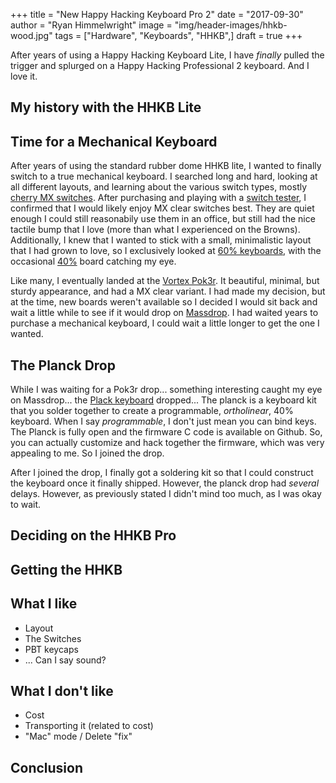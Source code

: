 +++
title  = "New Happy Hacking Keyboard Pro 2"
date   = "2017-09-30"
author = "Ryan Himmelwright"
image  = "img/header-images/hhkb-wood.jpg"
tags   = ["Hardware", "Keyboards", "HHKB",]
draft  = true
+++

After years of using a Happy Hacking Keyboard Lite, I have *finally* pulled the trigger and splurged on a Happy Hacking Professional 2 keyboard. And I love it.

<!--more-->

## My history with the HHKB Lite

## Time for a Mechanical Keyboard
After years of using the standard rubber dome HHKB lite, I wanted to finally switch to a true mechanical keyboard. I searched long and hard, looking at all different layouts, and learning about the various switch types, mostly [cherry MX switches](https://en.wikipedia.org/wiki/Cherry_(keyboards)). After purchasing and playing with a [switch tester](https://mechanicalkeyboards.com/shop/index.php?l=product_detail&p=1620), I confirmed that I would likely enjoy MX clear switches best. They are quiet enough I could still reasonabily use them in an office, but still had the nice tactile bump that I love (more than what I experienced on the Browns). Additionally, I knew that I wanted to stick with a small, minimalistic layout that I had grown to love, so I exclusively looked at [60% keyboards](https://deskthority.net/wiki/60%25), with the occasional [40%](https://deskthority.net/wiki/40%25) board catching my eye.

Like many, I eventually landed at the [Vortex Pok3r](https://deskthority.net/wiki/Vortex_Pok3r). It beautiful, minimal, but sturdy appearance, and had a MX clear variant. I had made my decision, but at the time, new boards weren't available so I decided I would sit back and wait a little while to see if it would drop on [Massdrop](https://www.massdrop.com/). I had waited years to purchase a mechanical keyboard, I could wait a little longer to get the one I wanted.

## The Planck Drop

While I was waiting for a Pok3r drop... something interesting caught my eye on Massdrop... the [Plack keyboard](https://www.massdrop.com/buy/planck-mechanical-keyboard) dropped... The planck is a keyboard kit that you solder together to create a programmable, *ortholinear*, 40% keyboard. When I say *programmable*, I don't just mean you can bind keys. The Planck is fully open and the firmware C code is available on Github. So, you can actually customize and hack together the firmware, which was very appealing to me. So I joined the drop.

After I joined the drop, I finally got a soldering kit so that I could construct the keyboard once it finally shipped. However, the planck drop had *several* delays. However, as previously stated I didn't mind too much, as I was okay to wait. 

## Deciding on the HHKB Pro

## Getting the HHKB


## What I like

- Layout
- The Switches
- PBT keycaps
- ... Can I say sound?

## What I don't like

- Cost
- Transporting it (related to cost)
- "Mac" mode / Delete "fix"

## Conclusion
